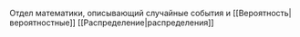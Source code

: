 Отдел математики, описывающий случайные события и [[Вероятность|вероятностные]] [[Распределение|распределения]]